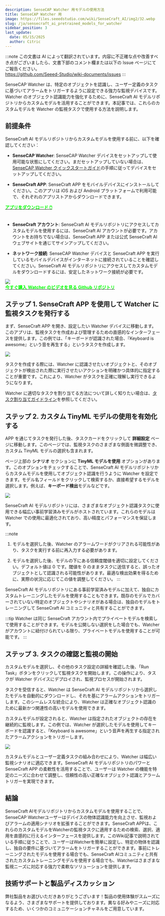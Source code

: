 ```yaml
---
description: SenseCAP Watcher 用モデルの使用方法
title: SenseCAP Watcher 用
image: https://files.seeedstudio.com/wiki/SenseCraft_AI/img2/32.webp
slug: /ja/sensecraft_ai_pretrained_models_for_watcher
sidebar_position: 3
last_update:
  date: 05/15/2025
  author: Citric
---
```

:::note
この文書は AI によって翻訳されています。内容に不正確な点や改善すべき点がございましたら、文書下部のコメント欄または以下の Issue ページにてご報告ください。  
https://github.com/Seeed-Studio/wiki-documents/issues
:::

SenseCAP Watcher は、特定のオブジェクトを認識し、ユーザー定義のタスクに基づいてアラームをトリガーするように設定できる強力な監視デバイスです。Watcher のオブジェクト認識能力を強化するために、SenseCraft AI モデルリポジトリからカスタムモデルを活用することができます。本記事では、これらのカスタムモデルを Watcher の監視タスクで使用する方法を説明します。

## 前提条件

SenseCraft AI モデルリポジトリからカスタムモデルを使用する前に、以下を確認してください：

- **SenseCAP Watcher**: SenseCAP Watcher デバイスをセットアップして使用可能な状態にしてください。まだセットアップしていない場合は、[SenseCAP Watcher クイックスタートガイド](https://wiki.seeedstudio.com/ja/getting_started_with_watcher/)の手順に従ってデバイスをセットアップしてください。

- **SenseCraft APP**: SenseCraft APP をモバイルデバイスにインストールしてください。このアプリは iOS および Android プラットフォームで利用可能で、それぞれのアプリストアからダウンロードできます。

<div class="get_one_now_container" style={{textAlign: 'center'}}>
    <a class="get_one_now_item" href="https://sensecraft-app-download.seeed.cc">
            <strong><span><font color={'FFFFFF'} size={"4"}> アプリをダウンロード 🖱️</font></span></strong>
    </a>
</div>

<br />

- **SenseCraft アカウント**: SenseCraft AI モデルリポジトリにアクセスしてカスタムモデルを使用するには、SenseCraft AI アカウントが必要です。アカウントをお持ちでない場合は、SenseCraft APP または公式 SenseCraft AI ウェブサイトを通じてサインアップしてください。

- **ネットワーク接続**: SenseCAP Watcher デバイスと SenseCraft APP を実行しているモバイルデバイスがインターネットに接続されていることを確認してください。SenseCraft AI モデルリポジトリにアクセスしてカスタムモデルをダウンロードするには、安定したネットワーク接続が必要です。

<div style={{textAlign:'center'}}><img src="https://files.seeedstudio.com/wiki/watcher_getting_started/watcherKS.jpg" style={{width:1000, height:'auto'}}/></div>

<div class="get_one_now_container" style={{textAlign: 'center'}}>
    <a class="get_one_now_item" href="https://www.seeedstudio.com/SenseCAP-Watcher-W1-A-p-5979.html">
            <strong><span><font color={'FFFFFF'} size={"4"}> 今すぐ購入</font></span></strong>
    </a>
    <a class="get_one_now_item" href="https://www.youtube.com/watch?v=ny22Z0cAIqE">
            <strong><span><font color={'FFFFFF'} size={"4"}> Watcher のビデオを見る</font></span></strong>
    </a>
    <a class="get_one_now_item" href="https://github.com/Seeed-Studio/OSHW-SenseCAP-Watcher">
            <strong><span><font color={'FFFFFF'} size={"4"}> Github リポジトリ</font></span></strong>
    </a>
</div>

## ステップ 1. SenseCraft APP を使用して Watcher に監視タスクを発行する

まず、SenseCraft APP を開き、設定したい Watcher デバイスに移動します。このアプリは、監視タスクを作成および管理するための直感的なインターフェースを提供します。この例では、「キーボードが認識された場合、『Keyboard is awesome』という音を再生する」というタスクを作成します。

<div style={{textAlign:'center'}}><img src="https://files.seeedstudio.com/wiki/SenseCraft_AI/img2/31.png" style={{width:250, height:'auto'}}/></div>

タスクを作成する際には、Watcher に認識させたいオブジェクトと、そのオブジェクトが検出された際に実行させたいアクションを明確かつ具体的に指定することが重要です。これにより、Watcher がタスクを正確に理解し実行できるようになります。

Watcher に適切なタスクを割り当てる方法について詳しく知りたい場合は、[タスク割り当てガイドライン](https://wiki.seeedstudio.com/ja/getting_started_with_watcher_task/)を参照してください。

## ステップ 2. カスタム TinyML モデルの使用を有効化する

APP を通じてタスクを発行した後、タスクカードをクリックして **詳細設定** ページに移動します。このページでは、監視タスクのさまざまな側面を微調整でき、カスタム TinyML モデルの選択も含まれます。

ページ上部の **シナリオ** セクションに **TinyML モデルを使用** オプションがあります。このオプションをチェックすることで、SenseCraft AI モデルリポジトリからカスタムモデルを使用してオブジェクト認識を行うように Watcher を設定できます。モデル名フィールドをクリックして検索するか、直接希望するモデルを選択します。例えば、**キーボード検出**モデルなどです。

<div style={{textAlign:'center'}}><img src="https://files.seeedstudio.com/wiki/SenseCraft_AI/img2/32.png" style={{width:1000, height:'auto'}}/></div>

SenseCraft AI モデルリポジトリには、さまざまなオブジェクト認識タスクに使用できる幅広い事前学習済みモデルがホストされています。これらのモデルは Watcher での使用に最適化されており、高い精度とパフォーマンスを保証します。

:::note
1. モデルを選択した後、Watcher のアラームワードがクリアされる可能性があり、タスクを実行する前に再入力する必要があります。

2. モデルを選択した後、モデルの下にある信頼度閾値を適切に設定してください。デフォルト値は 0 です。閾値を 0 のままタスクに送信すると、誤ったオブジェクトとして認識される可能性があります。最適な検出効果を得るために、実際の状況に応じてこの値を調整してください。
:::

SenseCraft AI モデルリポジトリにある事前学習済みモデルに加えて、独自にカスタムトレーニングしたモデルを使用することもできます。既存のモデルでカバーされていない特定のオブジェクトやシナリオがある場合は、独自のモデルをトレーニングして SenseCraft AI コミュニティと共有することができます。

:::tip
Watcher は同じ SenseCraft アカウント内でプライベートモデルを検索して使用することができます。モデルを公開しない選択をした場合でも、Watcher がアカウントに紐付けられている限り、プライベートモデルを使用することが可能です。
:::

## ステップ 3. タスクの確認と監視の開始

カスタムモデルを選択し、その他のタスク設定の詳細を確認した後、「Run Task」ボタンをクリックして監視タスクを開始します。この操作により、タスクが Watcher デバイスにデプロイされ、監視プロセスが開始されます。

タスクを受信すると、Watcher は SenseCraft AI モデルリポジトリから選択したモデルを自動的にダウンロードし、それを基にアラームアクションをトリガーします。このシームレスな統合により、Watcher は正確なオブジェクト認識のために最新かつ関連性の高いモデルを使用できます。

カスタムモデルが設定されると、Watcher は指定されたオブジェクトの存在を継続的に監視します。この例では、Watcher が選択したモデルを使用してキーボードを認識すると、「Keyboard is awesome」という音声を再生する指定されたアラームアクションをトリガーします。

<div style={{textAlign:'center'}}><img src="https://files.seeedstudio.com/wiki/SenseCraft_AI/img2/33.png" style={{width:600, height:'auto'}}/></div>

カスタムモデルとユーザー定義タスクの組み合わせにより、Watcher は幅広い監視シナリオに適応できます。SenseCraft AI モデルリポジトリのパワーと SenseCraft APP の柔軟性を活用することで、ユーザーは Watcher の機能を特定のニーズに合わせて調整し、信頼性の高い正確なオブジェクト認識とアラームトリガーを実現できます。

## 結論

SenseCraft AIモデルリポジトリからカスタムモデルを使用することで、SenseCAP Watcherユーザーはデバイスの物体認識能力を向上させ、監視およびアラームの適用シナリオを拡張することができます。SenseCraft APPは、これらのカスタムモデルをWatcherの監視タスクに適用するための検索、選択、適用を直感的に行えるインターフェースを提供します。このWiki記事で説明されている手順に従うことで、ユーザーはWatcherを簡単に設定し、特定の物体を認識し、独自の要件に基づいてアラームをトリガーすることができます。事前にトレーニングされたモデルを使用する場合でも、SenseCraft AIコミュニティと共有されたカスタムトレーニングモデルを使用する場合でも、Watcherはさまざまな監視ニーズに対応する強力で柔軟なソリューションを提供します。

## 技術サポートと製品ディスカッション

弊社製品をお選びいただきありがとうございます！製品の使用体験がスムーズになるよう、さまざまなサポートを提供しております。異なる好みやニーズに対応するため、いくつかのコミュニケーションチャネルをご用意しています。

<div class="button_tech_support_container">
<a href="https://discord.com/invite/QqMgVwHT3X" class="button_tech_support_sensecap"></a>
<a href="https://support.sensecapmx.com/portal/en/home" class="button_tech_support_sensecap3"></a>
</div>

<div class="button_tech_support_container">
<a href="mailto:support@sensecapmx.com" class="button_tech_support_sensecap2"></a>
<a href="https://github.com/Seeed-Studio/wiki-documents/discussions/69" class="button_discussion"></a>
</div>